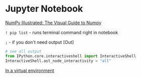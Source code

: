 # Jupyter Notebook

[NumPy Illustrated: The Visual Guide to Numpy](https://medium.com/better-programming/numpy-illustrated-the-visual-guide-to-numpy-3b1d4976de1d)

`! pip list` - runs terminal command right in notebook

`;` - if you don't need output [Out]

```python
# see all output
from IPython.core.interactiveshell import InteractiveShell
InteractiveShell.ast_node_interactivity = "all"
```

[In a virtual environment](Jupyter%20Notebook/In%20a%20virtual%20environment.md)